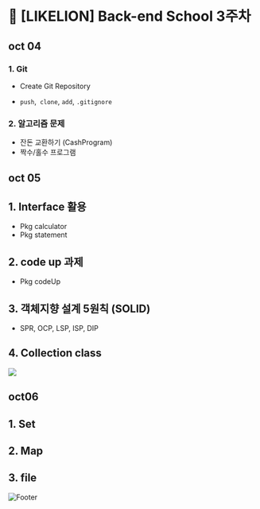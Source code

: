 # 🦁 [LIKELION] Back-end School 3주차



## oct 04

### 1. Git

- Create Git Repository 

- `push`,` clone`,  `add`, `.gitignore`

### 2. 알고리즘 문제

- 잔돈 교환하기 (CashProgram)
- 짝수/홀수 프로그램



## oct 05

## 1. Interface 활용

- Pkg calculator
- Pkg statement

## 2. code up 과제

- Pkg codeUp

## 3. 객체지향 설계 5원칙 (SOLID)

- SPR, OCP, LSP, ISP, DIP

## 4. Collection class

<img src="https://t1.daumcdn.net/cfile/tistory/2677ED335306211E32">



## oct06

## 1. Set

## 2. Map

## 3. file



![Footer](https://capsule-render.vercel.app/api?type=waving&color=auto&height=200&section=footer)

